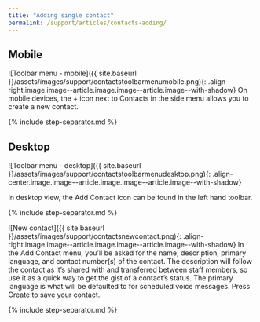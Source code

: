 ```yaml
---
title: "Adding single contact"
permalink: /support/articles/contacts-adding/
---
```


## Mobile

![Toolbar menu - mobile]({{ site.baseurl }}/assets/images/support/contactstoolbarmenumobile.png){: .align-right.image.image--article.image.image--article.image--with-shadow} On mobile devices, the + icon next to Contacts in the side menu allows you to create a new contact.

{% include step-separator.md %}

## Desktop

![Toolbar menu - desktop]({{ site.baseurl }}/assets/images/support/contactstoolbarmenudesktop.png){: .align-center.image.image--article.image.image--article.image--with-shadow}

In desktop view, the Add Contact icon can be found in the left hand toolbar.

{% include step-separator.md %}

![New contact]({{ site.baseurl }}/assets/images/support/contactsnewcontact.png){: .align-right.image.image--article.image.image--article.image--with-shadow} In the Add Contact menu, you’ll be asked for the name, description, primary language, and contact number(s) of the contact. The description will follow the contact as it’s shared with and transferred between staff members, so use it as a quick way to get the gist of a contact’s status. The primary language is what will be defaulted to for scheduled voice messages. Press Create to save your contact.

{% include step-separator.md %}
